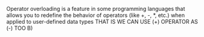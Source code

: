 Operator overloading is a feature in some programming languages that allows you to redefine the behavior of operators (like +, -, *, etc.) when applied to user-defined data types
THAT IS WE CAN USE (+) OPERATOR AS (-) TOO B)
